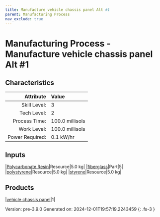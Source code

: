 ```yaml
---
title: Manufacture vehicle chassis panel Alt #1
parent: Manufacturing Process
nav_exclude: true
---
```

# Manufacturing Process - Manufacture vehicle chassis panel Alt #1


## Characteristics

| Attribute      | Value |
|--------:|:------|
|Skill Level:|3|
|Tech Level:|2|
|Process Time:|100.0 millisols|
|Work Level:|100.0 millisols|
|Power Required:|0.1 kW/hr|

## Inputs

|[Polycarbonate Resin](../resource/polycarbonate-resin.html)|Resource|5.0 kg|
|[fiberglass](../part/fiberglass.html)|Part|5|
|[polystyrene](../resource/polystyrene.html)|Resource|5.0 kg|
|[styrene](../resource/styrene.html)|Resource|5.0 kg|

## Products

|[vehicle chassis panel](../part/vehicle-chassis-panel.html)|1|


Version: pre-3.9.0 Generated on: 2024-12-01T19:57:19.2243459
{: .fs-3 }

